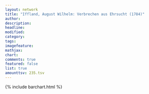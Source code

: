 ```yaml
---
layout: network
title: "Iffland, August Wilhelm: Verbrechen aus Ehrsucht (1784)"
author:
description:
headline:
modified:
category:
tags:
imagefeature: 
mathjax: 
chart: 
comments: true
featured: false
list: true
amounttsv: 235.tsv
---
```

{% include barchart.html %}
